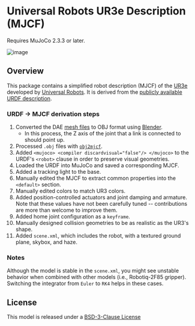 # Universal Robots UR3e Description (MJCF)

Requires MuJoCo 2.3.3 or later.

![image](https://github.com/user-attachments/assets/1b1a2c75-efe2-4ed7-9d46-e2affe78cadd)


## Overview

This package contains a simplified robot description (MJCF) of the
[UR3e](https://www.universal-robots.com/products/ur3-robot/) developed by
[Universal Robots](https://www.universal-robots.com/). It is derived from the
[publicly available URDF description](https://github.com/ros-industrial/universal_robot/tree/kinetic-devel/ur_e_description).

### URDF → MJCF derivation steps

1. Converted the DAE [mesh files](https://github.com/ros-industrial/universal_robot/tree/kinetic-devel/ur_e_description/meshes/ur3e/visual) to OBJ format using [Blender](https://www.blender.org/).
    - In this process, the Z axis of the joint that a link is connected to should point up.
2. Processed `.obj` files with [`obj2mjcf`](https://github.com/kevinzakka/obj2mjcf).
3. Added `<mujoco> <compiler discardvisual="false"/> </mujoco>` to the URDF's `<robot>` clause in order to preserve visual geometries.
4. Loaded the URDF into MuJoCo and saved a corresponding MJCF.
5. Added a tracking light to the base.
6. Manually edited the MJCF to extract common properties into the `<default>` section.
7. Manually edited colors to match UR3 colors.
8. Added position-controlled actuators and joint damping and armature.
   Note that these values have not been carefully tuned -- contributions are more than welcome to improve them.
9.  Added home joint configuration as a `keyframe`.
10. Manually designed collision geometries to be as realistic as the UR3's shape.
11. Added `scene.xml`, which includes the robot, with a textured ground plane, skybox, and haze.

### Notes

Although the model is stable in the `scene.xml`, you might see unstable behavior when combined with
other models (i.e., Robotiq-2F85 gripper). Switching the integrator from `Euler` to `RK4` helps in
these cases.

## License

This model is released under a [BSD-3-Clause License](LICENSE)
